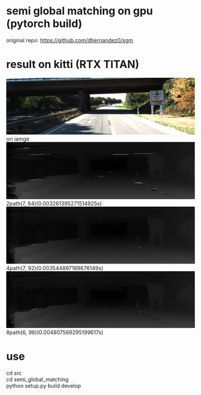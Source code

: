 
# semi global matching on gpu (pytorch build)
original repo: https://github.com/dhernandez0/sgm<br/>

# result on kitti (RTX TITAN)
![image](https://github.com/sjg918/sgm/blob/main/image.png?raw=true)
ori iamge<br/>
![2path](https://github.com/sjg918/sgm/blob/main/path-2.png?raw=true)
2path(7, 84)(0.003261395271514925s)<br/>
![4path](https://github.com/sjg918/sgm/blob/main/path-4.png?raw=true)
4path(7, 92)(0.003544897189676149s)<br/>
![8path](https://github.com/sjg918/sgm/blob/main/path-8.png?raw=true)
8path(6, 96)(0.004807569295199617s)<br/>

# use
cd src<br/>
cd semi_global_matching<br/>
python setup.py build develop<br/>
